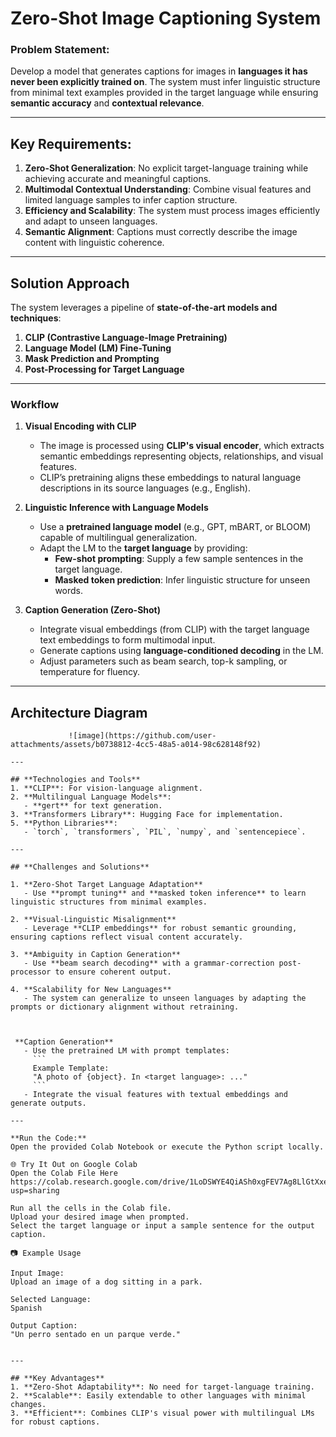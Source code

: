 # **Zero-Shot Image Captioning System**  

### **Problem Statement:**  
Develop a model that generates captions for images in **languages it has never been explicitly trained on**. The system must infer linguistic structure from minimal text examples provided in the target language while ensuring **semantic accuracy** and **contextual relevance**.  

---

## **Key Requirements:**  
1. **Zero-Shot Generalization**: No explicit target-language training while achieving accurate and meaningful captions.  
2. **Multimodal Contextual Understanding**: Combine visual features and limited language samples to infer caption structure.  
3. **Efficiency and Scalability**: The system must process images efficiently and adapt to unseen languages.  
4. **Semantic Alignment**: Captions must correctly describe the image content with linguistic coherence.  

---

## **Solution Approach**  
The system leverages a pipeline of **state-of-the-art models and techniques**:  

1. **CLIP (Contrastive Language-Image Pretraining)**  
2. **Language Model (LM) Fine-Tuning**  
3. **Mask Prediction and Prompting**  
4. **Post-Processing for Target Language**  

---

### **Workflow**  

1. **Visual Encoding with CLIP**  
   - The image is processed using **CLIP's visual encoder**, which extracts semantic embeddings representing objects, relationships, and visual features.  
   - CLIP’s pretraining aligns these embeddings to natural language descriptions in its source languages (e.g., English).  

2. **Linguistic Inference with Language Models**  
   - Use a **pretrained language model** (e.g., GPT, mBART, or BLOOM) capable of multilingual generalization.  
   - Adapt the LM to the **target language** by providing:  
      - **Few-shot prompting**: Supply a few sample sentences in the target language.  
      - **Masked token prediction**: Infer linguistic structure for unseen words.  

3. **Caption Generation (Zero-Shot)**  
   - Integrate visual embeddings (from CLIP) with the target language text embeddings to form multimodal input.  
   - Generate captions using **language-conditioned decoding** in the LM.  
   - Adjust parameters such as beam search, top-k sampling, or temperature for fluency.  


---

## **Architecture Diagram**  

```
             ![image](https://github.com/user-attachments/assets/b0738812-4cc5-48a5-a014-98c628148f92)

---

## **Technologies and Tools**  
1. **CLIP**: For vision-language alignment.  
2. **Multilingual Language Models**:  
   - **gert** for text generation.  
3. **Transformers Library**: Hugging Face for implementation.    
5. **Python Libraries**:  
   - `torch`, `transformers`, `PIL`, `numpy`, and `sentencepiece`.  

---

## **Challenges and Solutions**  

1. **Zero-Shot Target Language Adaptation**  
   - Use **prompt tuning** and **masked token inference** to learn linguistic structures from minimal examples.  

2. **Visual-Linguistic Misalignment**  
   - Leverage **CLIP embeddings** for robust semantic grounding, ensuring captions reflect visual content accurately.  

3. **Ambiguity in Caption Generation**  
   - Use **beam search decoding** with a grammar-correction post-processor to ensure coherent output.  

4. **Scalability for New Languages**  
   - The system can generalize to unseen languages by adapting the prompts or dictionary alignment without retraining.  



 **Caption Generation**  
   - Use the pretrained LM with prompt templates:  
     ```  
     Example Template:  
     "A photo of {object}. In <target language>: ..."  
     ```  
   - Integrate the visual features with textual embeddings and generate outputs.  

---

**Run the Code:**
Open the provided Colab Notebook or execute the Python script locally.

🌐 Try It Out on Google Colab
Open the Colab File Here
https://colab.research.google.com/drive/1LoDSWYE4QiASh0xgFEV7Ag8LlGtXxes5?usp=sharing

Run all the cells in the Colab file.
Upload your desired image when prompted.
Select the target language or input a sample sentence for the output caption.

📷 Example Usage

Input Image:
Upload an image of a dog sitting in a park.

Selected Language:
Spanish

Output Caption:
"Un perro sentado en un parque verde."


---

## **Key Advantages**  
1. **Zero-Shot Adaptability**: No need for target-language training.  
2. **Scalable**: Easily extendable to other languages with minimal changes.  
3. **Efficient**: Combines CLIP's visual power with multilingual LMs for robust captions.  



